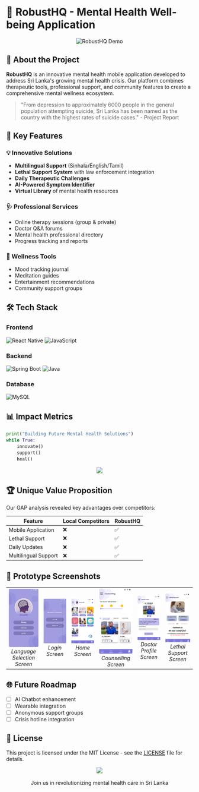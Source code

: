 # 🧠 RobustHQ - Mental Health Well-being Application

<div align="center">
  <img src="https://media.giphy.com/media/v1.Y2lkPTc5MGI3NjExcW1kZ2J6d3FyY2V4d3F1bXJxZ3JqZ2VzM2V6dWJtZ2NqZ3B6dCZlcD12MV9pbnRlcm5hbF9naWZfYnlfaWQmY3Q9Zw/3o7qE1YN7aBOFPRw8E/giphy.gif" width="400" alt="RobustHQ Demo">
</div>

## 🌟 About the Project

**RobustHQ** is an innovative mental health mobile application developed to address Sri Lanka's growing mental health crisis. Our platform combines therapeutic tools, professional support, and community features to create a comprehensive mental wellness ecosystem.

> "From depression to approximately 6000 people in the general population attempting suicide, Sri Lanka has been named as the country with the highest rates of suicide cases." - Project Report

## 🚀 Key Features

### 💡 Innovative Solutions
- **Multilingual Support** (Sinhala/English/Tamil)
- **Lethal Support System** with law enforcement integration
- **Daily Therapeutic Challenges**
- **AI-Powered Symptom Identifier**
- **Virtual Library** of mental health resources

### 🩺 Professional Services
- Online therapy sessions (group & private)
- Doctor Q&A forums
- Mental health professional directory
- Progress tracking and reports

### 🌱 Wellness Tools
- Mood tracking journal
- Meditation guides
- Entertainment recommendations
- Community support groups

## 🛠 Tech Stack

### Frontend
![React Native](https://img.shields.io/badge/React_Native-20232A?style=for-the-badge&logo=react&logoColor=61DAFB)
![JavaScript](https://img.shields.io/badge/JavaScript-F7DF1E?style=for-the-badge&logo=javascript&logoColor=black)

### Backend
![Spring Boot](https://img.shields.io/badge/Spring_Boot-6DB33F?style=for-the-badge&logo=spring-boot&logoColor=white)
![Java](https://img.shields.io/badge/Java-ED8B00?style=for-the-badge&logo=openjdk&logoColor=white)

### Database
![MySQL](https://img.shields.io/badge/MySQL-4479A1?style=for-the-badge&logo=mysql&logoColor=white)

## 📊 Impact Metrics

```python
print("Building Future Mental Health Solutions")
while True:
    innovate()
    support()
    heal()
```

<div align="center">
  <img src="https://media.giphy.com/media/v1.Y2lkPTc5MGI3NjExcW1kZ2J6d3FyY2V4d3F1bXJxZ3JqZ2VzM2V6dWJtZ2NqZ3B6dCZlcD12MV9pbnRlcm5hbF9naWZfYnlfaWQmY3Q9Zw/3o7qE1YN7aBOFPRw8E/giphy.gif" width="300">
</div>

## 🏆 Unique Value Proposition

Our GAP analysis revealed key advantages over competitors:

| Feature               | Local Competitors | RobustHQ |
|-----------------------|------------------|----------|
| Mobile Application    | ❌               | ✅       |
| Lethal Support        | ❌               | ✅       |
| Daily Updates         | ❌               | ✅       |
| Multilingual Support  | ❌               | ✅       |

## 🧩 Prototype Screenshots

<div align="center"> 
  <table> 
    <tr> 
      <td align="center"> 
        <img src="LanSelect.png" width="200" alt="Language Selection"> <br><em>Language Selection Screen</em> </td> 
      <td align="center">
        <img src="Login.png" width="200" alt="Language Selection"> <br><em>Login Screen</em> </td> 
      <td align="center"> 
        <img src="Home.png" width="200" alt="Language Selection"> <br><em>Home Screen</em> </td> 
      <td align="center">
        <img src="Counselling.png" width="200" alt="Language Selection"> <br><em>Counselling Screen</em> </td> 
      <td align="center"> 
        <img src="DoctorProfile.png" width="200" alt="Language Selection"> <br><em>Doctor Profile Screen</em> </td> 
      <td align="center">
        <img src="LeathalSupport.png" width="200" alt="Language Selection"> <br><em>Lethal Support Screen</em> </td> 
    </tr> 
  </table> 
</div>

## 🌐 Future Roadmap

- [ ] AI Chatbot enhancement
- [ ] Wearable integration
- [ ] Anonymous support groups
- [ ] Crisis hotline integration

## 📜 License

This project is licensed under the MIT License - see the [LICENSE](LICENSE) file for details.

<div align="center">
  <img src="https://media.giphy.com/media/v1.Y2lkPTc5MGI3NjExcW1kZ2J6d3FyY2V4d3F1bXJxZ3JqZ2VzM2V6dWJtZ2NqZ3B6dCZlcD12MV9pbnRlcm5hbF9naWZfYnlfaWQmY3Q9Zw/3o7qE1YN7aBOFPRw8E/giphy.gif" width="200">
  <p>Join us in revolutionizing mental health care in Sri Lanka</p>
</div>
